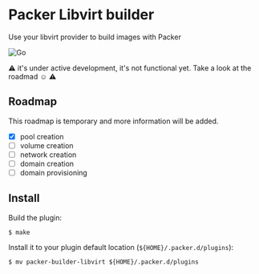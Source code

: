 # Packer Libvirt builder
Use your libvirt provider to build images with Packer

![Go](https://github.com/tormath1/packer-libvirt/workflows/Go/badge.svg)

:warning: it's under active development, it's not functional yet. Take a look at the roadmad :relaxed: :warning:

## Roadmap

This roadmap is temporary and more information will be added.

- [x] pool creation
- [ ] volume creation
- [ ] network creation
- [ ] domain creation
- [ ] domain provisioning

## Install

Build the plugin:

```shell
$ make
```

Install it to your plugin default location (`${HOME}/.packer.d/plugins`): 

```shell
$ mv packer-builder-libvirt ${HOME}/.packer.d/plugins
```

